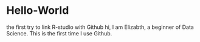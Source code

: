 # Hello-World
the first try to link R-studio with Github
hi, I am Elizabth, a beginner of Data Science. This is the first time I use Github.
